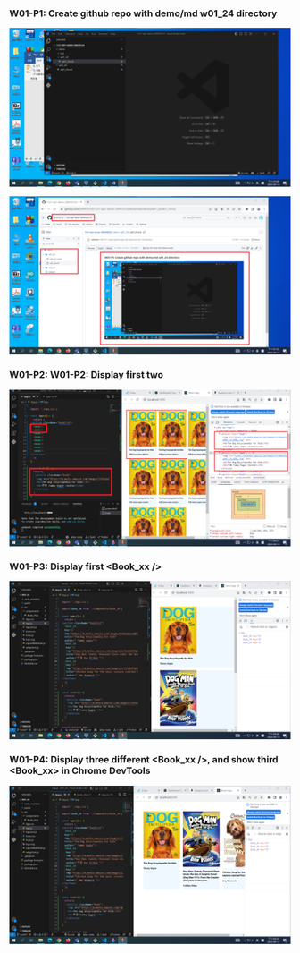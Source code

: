 ### W01-P1: Create github repo with demo/md w01_24 directory

![p1-1](w01-p1-1.png)

![p1-2](w01-p1-2.png)

### W01-P2: W01-P2: Display first two <Book />

![p2](w01-p2-1.png)

### W01-P3: Display first <Book_xx />

![](w01-p3.png)

### W01-P4: Display three different <Book_xx />, and show third <Book_xx> in Chrome DevTools

![](w01-p4.png)
